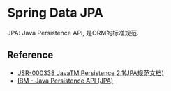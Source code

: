 # Spring Data JPA

JPA: Java Persistence API, 是ORM的标准规范.



## Reference

- [JSR-000338 JavaTM Persistence 2.1(JPA规范文档)](https://jcp.org/aboutJava/communityprocess/final/jsr338/index.html)
- [IBM - Java Persistence API (JPA)](https://www.ibm.com/support/knowledgecenter/zh/SSEQTP_liberty/com.ibm.websphere.wlp.doc/ae/cwlp_jpa.html)
